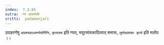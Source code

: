 ```yaml
---
index:  7.3.65
sutra:  ण्य आवश्यके
vritti:  padamanjari
---
```


उदाहरणेषु `आवश्यकाधमर्ण्ययोर्णिनिः`, `कृत्याश्च` इति ण्यत्, मयूरव्यंसकादित्वात् समासः, `लुम्पेदवश्यमः कृत्ये` इति मलोपः ।।
